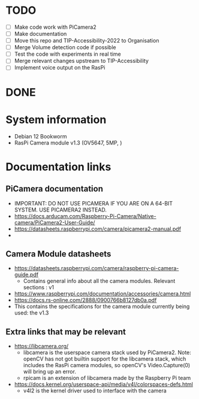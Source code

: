 # TODO
- [ ] Make code work with PiCamera2
- [ ] Make documentation
- [ ] Move this repo and TIP-Accessibility-2022 to Organisation
- [ ] Merge Volume detection code if possible
- [ ] Test the code with experiments in real time
- [ ] Merge relevant changes upstream to TIP-Accessibility
- [ ] Implement voice output on the RasPi
# DONE

# System information
- Debian 12 Bookworm
- RasPi Camera module v1.3 (OV5647, 5MP, <resolution>)

# Documentation links 
## PiCamera documentation
 - IMPORTANT: DO NOT USE PICAMERA IF YOU ARE ON A 64-BIT SYSTEM. USE PICAMERA2 INSTEAD.   
 - https://docs.arducam.com/Raspberry-Pi-Camera/Native-camera/PiCamera2-User-Guide/
 - https://datasheets.raspberrypi.com/camera/picamera2-manual.pdf
 - 
## Camera Module datasheets
- https://datasheets.raspberrypi.com/camera/raspberry-pi-camera-guide.pdf
  - Contains general info about all the camera modules. Relevant sections : v1
- https://www.raspberrypi.com/documentation/accessories/camera.html
-  https://docs.rs-online.com/2888/0900766b8127db0a.pdf
  - This contains the specifications for the camera module currently being used: the v1.3   
## Extra links that may be relevant
- https://libcamera.org/
  - libcamera is the userspace camera stack used by PiCamera2. Note: openCV has not got builtin support for the libcamera stack, which includes the RasPi camera modules, so openCV's Video.Capture(0) will bring up an error.
  - rpicam is an extension of libcamera made by the Raspberry Pi team      
- https://docs.kernel.org/userspace-api/media/v4l/colorspaces-defs.html
  - v4l2 is the kernel driver used to interface with the camera   
